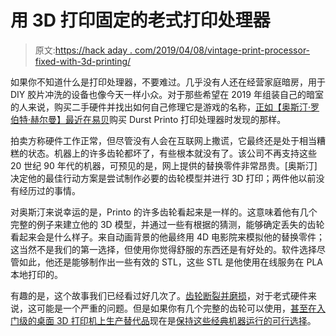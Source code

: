 # 用 3D 打印固定的老式打印处理器

> 原文:[https://hack aday . com/2019/04/08/vintage-print-processor-fixed-with-3d-printing/](https://hackaday.com/2019/04/08/vintage-print-processor-fixed-with-3d-printing/)

如果你不知道什么是打印处理器，不要难过。几乎没有人还在经营家庭暗房，用于 DIY 胶片冲洗的设备也像今天一样小众。对于那些希望在 2019 年组装自己的暗室的人来说，购买二手硬件并找出如何自己修理它是游戏的名称，[正如【奥斯汀·罗伯特·赫尔曼】最近在易贝](https://imgur.com/gallery/upGmW4b)购买 Durst Printo 打印处理器时发现的那样。

拍卖方称硬件工作正常，但尽管没有人会在互联网上撒谎，它最终还是处于相当糟糕的状态。机器上的许多齿轮都坏了，有些根本就没有了。该公司不再支持这些 20 世纪 90 年代的机器，可预见的是，网上提供的替换零件非常昂贵。[奥斯汀]决定他的最佳行动方案是尝试制作必要的齿轮模型并进行 3D 打印；两件他以前没有经历过的事情。

对奥斯汀来说幸运的是，Printo 的许多齿轮看起来是一样的。这意味着他有几个完整的例子来建立他的 3D 模型，并通过一些有根据的猜测，能够确定丢失的齿轮看起来会是什么样子。来自动画背景的他最终用 4D 电影院来模拟他的替换零件；这当然不是我们的第一选择，但使用你觉得舒服的东西还是有好处的。软件选择尽管如此，他还是能够制作出一些有效的 STL，这些 STL 是他使用在线服务在 PLA 本地打印的。

有趣的是，这个故事我们已经看过好几次了。[齿轮断裂并磨损](https://hackaday.com/2018/03/16/mechanisms-gears/)，对于老式硬件来说，这可能是一个严重的问题。但是如果你有几个完整的齿轮可以使用，[甚至在入门级的桌面 3D 打印机上生产替代品](https://hackaday.com/2017/10/20/3d-printed-gear-serves-seven-months-hard-labor/)现在是[保持这些经典机器运行的可行选择](https://hackaday.com/2018/01/13/vintage-logan-lathe-gets-3d-printed-gears/)。